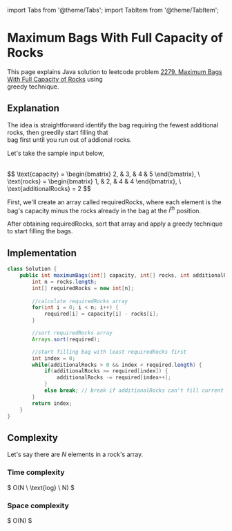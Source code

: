 import Tabs from '@theme/Tabs';
import TabItem from '@theme/TabItem';



#  Maximum Bags With Full Capacity of Rocks

This page explains Java solution to leetcode problem [2279. Maximum Bags With Full Capacity of Rocks](https://leetcode.com/problems/maximum-bags-with-full-capacity-of-rocks/) using \
greedy technique.





## Explanation 

The idea is straightforward identify the bag requiring the fewest additional rocks, then greedily start filling that \
bag first until you run out of addional rocks.


Let's take the sample input below,

<br />
$$
\text{capacity} = \begin{bmatrix}
2, & 3, & 4 & 5
\end{bmatrix}, \
\text{rocks} = \begin{bmatrix}
1, & 2, & 4 & 4
\end{bmatrix}, 
\  \text{additionalRocks} = 2
$$
<br />

First, we'll create an array called $\text{requiredRocks}$, where each element is the bag's capacity minus the rocks already in the bag at the $i^{th}$ position.

After obtaining $\text{requiredRocks}$, sort that array and apply a greedy technique to start filling the bags.

## Implementation
<Tabs>
  <TabItem value="Java" label="Java" default>

```java
class Solution {
    public int maximumBags(int[] capacity, int[] rocks, int additionalRocks) {
        int n = rocks.length;
        int[] requiredRocks = new int[n];
				
        //calculate requiredRocks array 
        for(int i = 0; i < n; i++) {
            required[i] = capacity[i] - rocks[i];
        }

        //sort requiredRocks array
        Arrays.sort(required);

        //start filling bag with least requiredRocks first 
        int index = 0;
        while(additionalRocks > 0 && index < required.length) {
            if(additionalRocks >= required[index]) {
                additionalRocks -= required[index++];
            }
            else break; // break if additionalRocks can't fill current bag
        }
        return index;
    }
}
```
</TabItem>
</Tabs>








## Complexity 

Let's say there are $N$ elements in a rock's array.

### Time complexity 
$
O(N \ \text{log} \ N)
$

### Space complexity
$
O(N)
$
